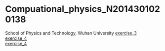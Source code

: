 # Compuational_physics_N2014301020138
School of Physics and Technology, Wuhan University
[exercise_3]()<br>
[exercise_4]()<br>
[exercise_4]()<br>    
